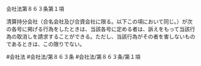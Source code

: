 会社法第８６３条第１項

清算持分会社（合名会社及び合資会社に限る。以下この項において同じ。）が次の各号に掲げる行為をしたときは、当該各号に定める者は、訴えをもって当該行為の取消しを請求することができる。ただし、当該行為がその者を害しないものであるときは、この限りでない。

#会社法
#会社法/第８６３条
#会社法/第８６３条/第１項
